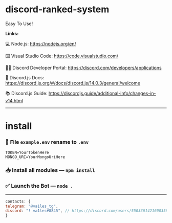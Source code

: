 # discord-ranked-system
Easy To Use!

**Links:**

💻 Node.js: https://nodejs.org/en/<br>

⌨️ Visual Studio Code: https://code.visualstudio.com/

🧑‍💻 Discord Developer Portal: https://discord.com/developers/applications

📑 Discord.js Docs: https://discord.js.org/#/docs/discord.js/14.0.3/general/welcome

📚 Discord.js Guide: https://discordjs.guide/additional-info/changes-in-v14.html

---
# install
### 📨 **File** `example.env` rename to `.env`
```Shell
TOKEN=YourTokenHere
MONGO_URI=YourMongoUriHere
```

### 📥 Install all modules — `npm install`

### ✅ Launch the Bot — `node .`
---
```js
contacts: {
telegram: "@va1les_tg",
discord: "! va1les#8845", // https://discord.com/users/550336142160035840
}
```